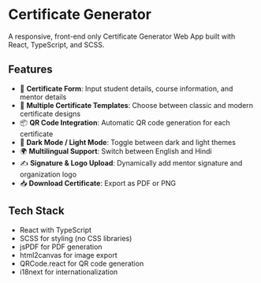 # Certificate Generator

A responsive, front-end only Certificate Generator Web App built with React, TypeScript, and SCSS.

## Features

- 📝 **Certificate Form**: Input student details, course information, and mentor details
- 🎨 **Multiple Certificate Templates**: Choose between classic and modern certificate designs
- 📦 **QR Code Integration**: Automatic QR code generation for each certificate
- 🌙 **Dark Mode / Light Mode**: Toggle between dark and light themes
- 🌍 **Multilingual Support**: Switch between English and Hindi
- ✍️ **Signature & Logo Upload**: Dynamically add mentor signature and organization logo
- 📥 **Download Certificate**: Export as PDF or PNG

## Tech Stack

- React with TypeScript
- SCSS for styling (no CSS libraries)
- jsPDF for PDF generation
- html2canvas for image export
- QRCode.react for QR code generation
- i18next for internationalization
